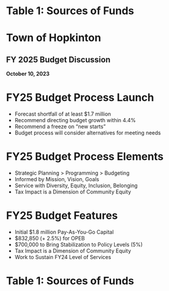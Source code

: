 # Table 1: Sources of Funds


# Town of Hopkinton
## FY 2025 Budget Discussion

**October 10, 2023**
# FY25 Budget Process Launch

- Forecast shortfall of at least $1.7 million
- Recommend directing budget growth within 4.4%
- Recommend a freeze on “new starts”
- Budget process will consider alternatives for meeting needs
# FY25 Budget Process Elements

- Strategic Planning > Programming > Budgeting
- Informed by Mission, Vision, Goals
- Service with Diversity, Equity, Inclusion, Belonging
- Tax Impact is a Dimension of Community Equity
# FY25 Budget Features

- Initial $1.8 million Pay-As-You-Go Capital
- $832,850 (+ 2.5%) for OPEB
- $700,000 to Bring Stabilization to Policy Levels (5%)
- Tax Impact is a Dimension of Community Equity
- Work to Sustain FY24 Level of Services
# Table 1: Sources of Funds